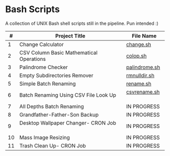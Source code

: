 # Bash Scripts
A collection of UNIX Bash shell scripts still in the pipeline. Pun intended :)

|#| Project Title                              | File Name                             |
|-| ------------------------------------------ | ------------------------------------- |
|1| Change Calculator   | [change.sh](https://github.com/srishtibelwariar/BashScripts/blob/master/change.sh)    |
|2| CSV Column Basic Mathematical Operations   | [colop.sh](https://github.com/srishtibelwariar/BashScripts/blob/master/colop.sh)    |
|3| Palindrome Checker                         | [palindrome.sh](https://github.com/srishtibelwariar/BashScripts/blob/master/palindrome.sh) |
|4| Empty Subdirectories Remover               | [rmnulldir.sh](https://github.com/srishtibelwariar/BashScripts/blob/master/rmnulldir.sh)    |
|5| Simple Batch Renaming                      | [rename.sh](https://github.com/srishtibelwariar/BashScripts/blob/master/rename.sh)     |
|6| Batch Renaming Using CSV File Look Up      | [csvrename.sh](https://github.com/srishtibelwariar/BashScripts/blob/master/csvrename.sh)     |
|7| All Depths Batch Renaming                  | IN PROGRESS    |
|8| Grandfather-Father-Son Backup              | IN PROGRESS    |
|9| Desktop Wallpaper Changer- CRON Job        | IN PROGRESS    |
|10| Mass Image Resizing                       | IN PROGRESS    |
|11| Trash Clean Up- CRON Job        | IN PROGRESS    |
